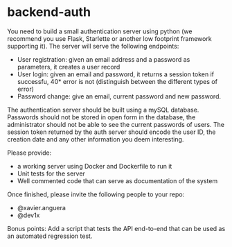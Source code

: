 # backend-auth


You need to build a small authentication server using python (we recommend you use Flask, Starlette or another low footprint framework supporting it).
The server will serve the following endpoints:

* User registration: given an email address and a password as parameters, it creates a user record
* User login: given an email and password, it returns a session token if successfu, 40* error is not (distinguish between the different types of error)
* Password change: give an email, current password and new password.

The authentication server should be built using a mySQL database.
Passwords should not be stored in open form in the database, the administrator should not be able to see the current passwords of users.
The session token returned by the auth server should encode the user ID, the creation date and any other information you deem interesting.

Please provide:
* a working server using Docker and Dockerfile to run it
* Unit tests for the server
* Well commented code that can serve as documentation of the  system
 
Once finished, please invite the following people to your repo:
* @xavier.anguera
* @dev1x


Bonus points: Add a script that tests the API end-to-end that can be used as an automated regression test.


